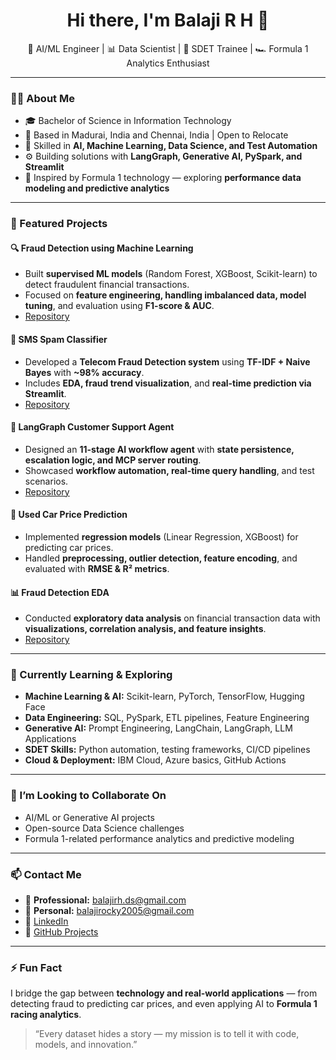 <h1 align="center">Hi there, I'm Balaji R H 👋</h1>

<p align="center">
  🚀 AI/ML Engineer | 📊 Data Scientist | 🧪 SDET Trainee | 🏎️ Formula 1 Analytics Enthusiast
</p>

---

### 👨‍💻 About Me

- 🎓 Bachelor of Science in Information Technology  
- 📍 Based in Madurai, India and Chennai, India | Open to Relocate  
- 🧠 Skilled in **AI, Machine Learning, Data Science, and Test Automation**  
- ⚙️ Building solutions with **LangGraph, Generative AI, PySpark, and Streamlit**  
- 🏁 Inspired by Formula 1 technology — exploring **performance data modeling and predictive analytics**  

---

### 📂 Featured Projects

#### 🔍 Fraud Detection using Machine Learning
- Built **supervised ML models** (Random Forest, XGBoost, Scikit-learn) to detect fraudulent financial transactions.  
- Focused on **feature engineering, handling imbalanced data, model tuning**, and evaluation using **F1-score & AUC**.  
- [Repository](https://github.com/ROCKYBH7/fraud-detection-app)

#### 📱 SMS Spam Classifier
- Developed a **Telecom Fraud Detection system** using **TF-IDF + Naive Bayes** with **~98% accuracy**.  
- Includes **EDA, fraud trend visualization**, and **real-time prediction via Streamlit**.  
- [Repository](https://github.com/ROCKYBH7/sms-spam-detector)

#### 🤖 LangGraph Customer Support Agent
- Designed an **11-stage AI workflow agent** with **state persistence, escalation logic, and MCP server routing**.  
- Showcased **workflow automation, real-time query handling**, and test scenarios.  
- [Repository](https://github.com/ROCKYBH7/langgraph-customer-support)

#### 🚗 Used Car Price Prediction
- Implemented **regression models** (Linear Regression, XGBoost) for predicting car prices.  
- Handled **preprocessing, outlier detection, feature encoding**, and evaluated with **RMSE & R² metrics**.  

#### 📊 Fraud Detection EDA
- Conducted **exploratory data analysis** on financial transaction data with **visualizations, correlation analysis, and feature insights**.  
- [Repository](https://github.com/ROCKYBH7/Fraud_Detection_EDA)

---

### 🌱 Currently Learning & Exploring

- **Machine Learning & AI:** Scikit-learn, PyTorch, TensorFlow, Hugging Face  
- **Data Engineering:** SQL, PySpark, ETL pipelines, Feature Engineering  
- **Generative AI:** Prompt Engineering, LangChain, LangGraph, LLM Applications  
- **SDET Skills:** Python automation, testing frameworks, CI/CD pipelines  
- **Cloud & Deployment:** IBM Cloud, Azure basics, GitHub Actions  

---

### 🤝 I’m Looking to Collaborate On

- AI/ML or Generative AI projects  
- Open-source Data Science challenges  
- Formula 1-related performance analytics and predictive modeling  

---

### 📫 Contact Me

- 📧 **Professional:** balajirh.ds@gmail.com  
- 📧 **Personal:** balajirocky2005@gmail.com  
- 💼 [LinkedIn](https://www.linkedin.com/in/balaji-r-h-a81107298)  
- 🐙 [GitHub Projects](https://github.com/ROCKYBH7)  

---

### ⚡ Fun Fact  

I bridge the gap between **technology and real-world applications** — from detecting fraud to predicting car prices, and even applying AI to **Formula 1 racing analytics**.  

> “Every dataset hides a story — my mission is to tell it with code, models, and innovation.”
